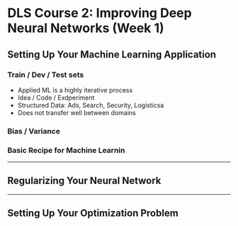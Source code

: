 # DLS Course 2: Improving Deep Neural Networks (Week 1)

## Setting Up Your Machine Learning Application

### Train / Dev / Test sets

- Applied ML is a highly iterative process
- Idea / Code / Exdperiment
- Structured Data: Ads, Search, Security, Logisticsa
- Does not transfer well between domains



### Bias / Variance

### Basic Recipe for Machine Learnin
  
----
  

## Regularizing Your Neural Network

----

## Setting Up Your Optimization Problem

